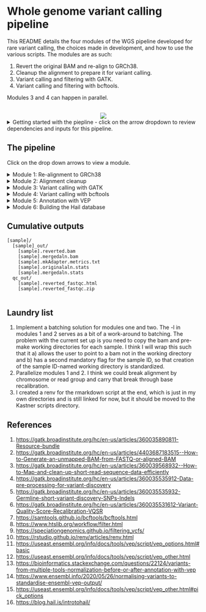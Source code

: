 # Whole genome variant calling pipeline 

This README details the four modules of the WGS pipeline developed for rare variant calling, the choices made in development, and how to use the various scripts. The modules are as such:
1. Revert the original BAM and re-align to GRCh38.
2. Cleanup the alignment to prepare it for variant calling.
3. Variant calling and filtering with GATK.
4. Variant calling and filtering with bcftools.

Modules 3 and 4 can happen in parallel. 

<br />

<div align="center">
  <img src="https://github.com/user-attachments/assets/4fa4b648-50c5-44e8-8d72-dd2d4d546bca"> 
</div>


<details> 

<summary>
Getting started with the piepline - click on the arrow dropdown to review dependencies and inputs for this pipeline. 
</summary>

## Dependencies

```
picard/3.2.0
bwa-mem/2 2.2.1
fastqc/0.12.1
samtools/1.19
GATK/4.6.0.0
bcftools/1.19
R
```

**You will also need the dependencies managed by a renv that can be found here: https://github.com/Nadolina/WGS-renv.git.** If you plan to copy the pipeline to another location, please follow the recommendations in (10) to clone the renv. You would then also need to modify the path to the renv in the Rmd. If you are in the Kastner group and using the shared installation of the pipeline, you do not need to clone the renv as there is already a shared clone. 

If you so choose, you can install the R packages manually instead, but this does not guarantee versioning. You will need: 

```
ggplot2
vcfR
readr
tidyverse
data.table
dplyr
kableExtra
stringr
```


## Where do we start?

```
[sample]/
  [sample].bam
  [sample].bam.bai
  [sample].filtered.vcf.gz
  [sample].filtered.vcf.gz
  [sample].g.vcf.gz
  [sample].g.vcf.gz.tbi 
```

Most of our files come from NISC. We typically get three files of importance (the bam, and the two vcf.gz files), along with their indexes, which are usually necessary for performing downstreams analysis but can be recreated easily. Some people in our group use the gVCF or VCF for annotation and variant interpretation. Others perform their own variant calling (generating their own gVCF and VCF) from the BAM. The problem with the majority of our BAM files, is that they are aligned to GRCh37. This pipeline is an effort to re-align everything to GRCh38, which is a newer and more accurate reference genome. Additionally, the goal of this pipeline is to internally standardize variant calling workflows. _So, we need to start by extracting the sequence reads from the aligned BAM providied by NISC_.


## Inputs 

1. The [sample].bam and its index, [sample].bam.bai
2. GRCh38 with decoys and other accompanying files (/data/Kastner_PFS/references/HG38/) (1)

With the current pipeline configuration, I recommend setting up your working directory as such: 

```
[sample 1]/
  *bam
  *bam.bai
[sample 2]/
  *bam 
  *bam.bai 
[sample n]/
  *bam 
  *bam.bai
batch-[rundate].txt
```
Where the batch text file contains one sample ID per line, which corresponds to their directory names

</details>

## The pipeline 

Click on the drop down arrows to view a module. 

<details>
<summary>Module 1: Re-alignment to GRCh38</summary>

### Module 1: Re-alignment 

The process of extracting reads from an aligned BAM mostly adheres to the instructions in (2). This extracts the sequences, and removes alignment features, producing an unaligned BAM (uBAM). Then, we mark any adapters which may be artifacts from sequencing and can interfere with alignment. MarkIlluminaAdapters produces a new BAM with these demarcations, as well as a metrics file describing the adapters found, but for space, the demarcated BAM is deleted, and the metrics are retained. In the last step, I pipeline the adapter-marked bam through SamToFastq, bwa-mem2 alignment to GRCh38 with decoys, and MergeBamAlignment to concatenate the unmapped reads back to the final bam. 

Samtools stats is run on both the original and final bam. Fastqc is run on the reverted bam to look at the quality of the sequence reads. 

<div align="center">
  <img src="https://github.com/user-attachments/assets/5df34f9f-9167-4ac3-8ec9-7742378c3a49">
</div>

```
batch --mem=[] --cpus-per-task=[] --gres=lscratch:[] pre-process-pipe.sh -b [original bam]
  OR
sbatch --mem=[] --cpus-per-task=[] --gres=lscratch:[] pre-process-pipe.sh -l [location]

  You need to pass EITHER -b or -l, but NOT BOTH.
  The -l [locations] option will look in the folder for anything that matches *.bam, so ensure the bam of interest is the only *.bam in the folder provided.

  -l pass the path to the directory containing the bam; allows user to loop through a text file containing locations (like a batch)
  -b pass the bam file 
```
<br />
The -l option was implemented here as a temporary solution to passing batches, but the bam still needs to be copied into your working directory (the location) because the script moves into that directory. For the -l to work on a batch, you currently need to loop through a textfile with one location per line. It will work best if you use the prescribed working directory structure in "Inputs", where sample directories are named for sample IDs. This is because the -l looks for anything named *bam in the directory provided. For example: 

```
while read loc; do sbatch --mem=129g --cpus-per-task=16 --gres=lscratch:400  $SCRIPTS/pre-process-pipe.sh -l $loc ; done < HC-batch-091324.txt
```

It is on my to-do list to wrap these scripts such as to accept a batch list as input. 

</details>

<details>
<summary>Module 2: Alignment cleanup</summary>

### Module 2: Alignment cleanup 

This module follows instructions from GATK's pre-variant calling recommendations (4). Alignment cleanup involves marking duplicate read pairs and base quality score recalibration. Duplicate read pairs can arise from the same DNA fragments in sequencing, and unless marked variant callers may consider them as independent sequences, which would be inaccurate. Here we fully remove duplicate read pairs. 

Base recalibration models the base quality scores using prior knowledge of variant sites, to identify patterns of sequencing bias. The model is applied to the bam to correct these biases. GATK documentation then recommends running a second round of BQSR for quality assurance. The second model isn't applied, but instead we compare the models with CovariateAnalysis, which produces a pdf summary of the results. The documentation does not explain what the QC value is, but I assume it is to confirm that a the first model was adequate for correction and that a second would be of little benefit, or in fact introduce over-correction. 

<div align="center">
  <img src="https://github.com/user-attachments/assets/0cd58f81-0d37-46cc-a711-7d775abab496">
</div>

<br />

```
sbatch --mem=[] --cpus-per-task=[] --gres=lscratch:[] --time=days-hours:minutes:seconds alignment_cleanup.sh [arguments]

  -l pass the path to the directory containing the bam; allows user to loop through a text file containing locations (like a batch)
  -b merged bam alignment
  -r start script after markduplicates spark, no input just pass the flag; ie./ if your previous run fails but generated the *markdups_sort.bam correctly (OPTIONAL)
  -h help
```
The -l here works in the same way as in module 1, where you have to loop through the textfile. 

</details>

<details>
<summary>Module 3: Variant calling with GATK</summary>

### Module 3: Variant calling with GATK 

GATK variant calling mostly subscribes to the recommendations in GATK's documentation and tutorials (5). At this point, the pipeline becomes more parallelized. I generate Biowulf swarms to run HaplotypeCaller on each chromosome of each sample in parallel (A). I combine chromosome gVCFs produced by HaplotypeCaller across samples with GATKs CombineGVCFs, resulting in 24 gVCFs (B). Documentation recommends using GenomicsDB for this gVCF gathering step, but for ease of use I chose CombineGVCFs. The chromosome-combined gVCFs are then genotyped (C). 

After genotyping, we then need to filter the called variants. GATK has a program for this called Variant Quality Score Recalibration, which is akin to BQSR. Again using prior knowledge from curated datasets like dnsnp and 1000Genomes, and annotations in our VCF, VariantRecalibrator tries to model variant scores that are likely to be true variants. This model works is data greedy, so we combined all the gentotyped CHRn-VCFs into a single VCF (D). Then we generate one VariantRecalibrator model for SNPs and another for indels (E,F), as recommended by GATK documentation (6). The models are applied back to the VCF to organize variants into tranches, effectively filtering them. The SNP model is applied first (G), and then the indel model (H), resulting in a fully variant quality score recalibrated VCF. 

<div align="center">
  <img src="https://github.com/user-attachments/assets/c7eea530-4b99-40a7-9576-b9506fbb4042">
</div>

<br />

```
sbatch --mem=[] --cpus-per-task=[] --gres=lscratch:[] variant_calling_GATK.sh -b [batchfile]

  -b textfile of locations of directories containing original BAM; one per line 
  -h help
```

As with previous modules, the -b mostly anticipates the structure prescribed in "Inputs", where each directory is named for it's sample ID. Unlike previous modules, -b can take the whole textfile as an input, rather than having to loop through it on the command line.

</details>

<details>
<summary>Module 4: Variant calling with bcftools </summary>

### Module 4: Variant calling with bcftools

<img align="right" src="https://github.com/user-attachments/assets/d4e7ec8d-7904-4bd1-b688-49e314005de4">

Lierature suggests using two or more variant callers, because there are several highly accurate SNP and indel callers available, and concordance between multiple callers lends confidence to  calls. In addition to GATK, this workflow performs variant calling with bcftools (7). This module also starts with the base recalibrated BAMs from the batch. Using the swarm functionality again, we run bcftools mpileup per chromosome, across samples, producing 24 VCFs. These VCFs are annotated with known alleles frequencies from the 1000 Genomes project, because the --prior-freqs flag is used in the bcftools call command to improve calling performance. 

<br />

Unlike GATK, bcftools does not have a model to perform filtering. There are various approaches to filtering, but most tutorials and documentation recommend a hard-filtering approach. My approach was largely informed by the recommendations in (8,9). In nearly all the VCFs we have received from NISC, you can see the same set of hard filters have been applied to SNPs and indels. These are very common filtering parameters and values. 

  ![image](https://github.com/user-attachments/assets/52d42b91-a062-4e3f-a992-4e35288c556b)

I wanted to make our filtering workflow a little more adaptable. Instead of applying the same filtering thresholds to all of our batches, I aim to identify thresholds that are tailored to the batch, to try to mitigate changes and biases in the batch. I take a subset (1%) of SNPs and indels from each batch, and extract their variant metrics. I identify the extreme outlier values in the subset using just quantiles, and apply those back to the whole batch of variants as filtering thresholds. For SNPs, we use the following metrics: variant quality, depth and mapping quality Z-score (MQBZ). MQBZ looks at the differences in mapping quality at heterozygous sites, because significant differences at the ALT allele could indicate a false positive. For indels, quality and depth are also used, as well as IMF, which is the fraction of reads supporting an indel.  

In the example below, you can see the range of quality values varies between Batch 1 and 2, with Batch 1 exhibiting on average higher quality values. If we were apply the same quality filter to both batches, we would remove more variants in Batch 2 than 1, and there is an increased chance we are removing true variants. The motivation is to try to accomodate those metric variations between batches, to retain as many true variants as possible. While this does mean the filtering thresholds won't be standardize and this can complicate methods reporting a bit, I expect that metrics should hold relatively steady between batches and so thresholds should be similar. This approach is more of a contingency than anything. 

<div align="center">
  <img src="https://github.com/user-attachments/assets/62bd4413-f982-483e-96db-c898d5c36ae1">
</div>

<br />

Because this approach varies with each batch, I wanted to ensure we had QC outputs describing the thresholds identified. So, the filtering program produces a report on the subset statistics, in the form of an HTML file so it can be viewed in any browser. Below is an example of one of the figures in the HTML report. 

<br />

<div align="center">
  <img src="https://github.com/user-attachments/assets/5c433fa2-e04e-44f8-9749-027a0f671d5d">
</div>

<br />

```
sbatch --mem=[] --cpus-per-task=[] --gres=lscratch:[] bcftools.sh -b [batch files with sample IDs]

-b  the same batch file as passed to GATK, one sample ID/location per line 
```

<br />


</details>

<details>
<summary>Module 5: Annotation with VEP </summary>

### Module 5: Annotation with VEP

This VEP annotation (11) script simply accepts a VCF as input, which means it can be run on any VCF that you would like. The script will:
1. check for compression and indexing and perform both if needed
2. sort and normalize the VCF according to recommendations from ensembl and other users (13,14)
3. generates a swarm for to annotate chromosomes in parallel
4. performs VEP filtering on each chromosome

Annotations employed include:
* HGVS
* CADD
* gnomADg and gnomAD joint
* SpliceAI
* MaxEntScan
* REVEL
* AlphaMissense
* ClinVar
* GERP

I also flag the "picked" variant according to their impact ranking. Please refer to (15) for more information on this --pick_flag. In addition to this I have also added a "CANONICAL" flag, which will indicate with just a "YES" if a given variant falls on a canonical transcript (11). 

After annotation, I apply a very simple filter of 'gnomADg_AF_grpmax < 0.1 or not gnomADg_AF_grpmax'. This just means I only retain variants that have a maximum population allele frequency (grpmax) of 0.1, or if they do have a grpmax AF at all, because absense from gnomAD may indicate the variant is rare. I also apply --only_matched, which will only retain consequence blocks that pass the prescribed filters, if a variant has more than one block. This is more useful if a variant has multiple recorded consequences, i.e./ "intron_variant&non_coding_transcript_variant" and "upstream_gene_variant", and one of your filters is to retain only intron variants. Then, the --only_matched would remove the upstream_gene_variant block. Allelic frequenices for a given variant do not change between blocks, so this does not really apply but I have included it nonetheless. 

After annotation and filtering you will have a *vcf and *filtered.vcf for each chromosome for a batch of samples. 

This VEP script just takes a VCF as input, so it can be applied to one or more samples from any variant caller. I pass batch VCFs from both GATK and bcftools to run-VEP.sh. VEP does not have sophisticated threading, parallelization or lscratch space, so I recommend only allocating 10-15g of memory across the biowulf default of 2 threads. 

```
sbatch --mem=[] --cpus-per-task=[] run-VEP.sh -v [VCF]

  -v VCF
  -h help
```

</details>

<details>
<summary>Module 6: Building the Hail database </summary>

### Module 6: Building the Hail database 

Hail is a database software designed specifically for managing genomic data, because standard dataframe options like SQL are not as sophisticated for this work (16). 1000 genomes, gnomAD and the UK Biobank among other large consortia employ Hail. Users can import a multi-sample VCF into Hail and construct a matrixtable, which can represent varying numbers of records and identifiers. Hail has extensive functionality for querying VCF data, aggregating statistics and performing annotation. 

Even though the MatrixTable can accomodate much larger quanities of data than we store in the Kastner lab, I chose to split the database into four groups of chromosomes: chr1-4, chr5-10, chr11-17 and chr18-22,X,Y. 


</details>

## Cumulative outputs

```
[sample]/
  [sample]_out/
    [sample].reverted.bam
    [sample].mergedaln.bam
    [sample].mkAdapter.metrics.txt
    [sample].originalaln.stats
    [sample].mergedaln.stats
  qc_out/
    [sample].reverted_fastqc.html
    [sample].reverted_fastqc.zip
    
```

## Laundry list 

1. Implement a batching solution for modules one and two. The -l in modules 1 and 2 serves as a bit of a work-around to batching. The problem with the current set up is you need to copy the bam and pre-make working directories for each sample. I think I will wrap this such that it a) allows the user to point to a bam not in the working directory and b) has a second mandatory flag for the sample ID, so that creation of the sample ID-named working directory is standardized. 
2. Parallelize modules 1 and 2. I think we could break alignment by chromosome or read group and carry that break through base recalibration.
3. I created a renv for the rmarkdown script at the end, which is just in my own directories and is still linked for now, but it should be moved to the Kastner scripts directory. 

## References 

1. https://gatk.broadinstitute.org/hc/en-us/articles/360035890811-Resource-bundle
2. https://gatk.broadinstitute.org/hc/en-us/articles/4403687183515--How-to-Generate-an-unmapped-BAM-from-FASTQ-or-aligned-BAM
3. https://gatk.broadinstitute.org/hc/en-us/articles/360039568932--How-to-Map-and-clean-up-short-read-sequence-data-efficiently
4. https://gatk.broadinstitute.org/hc/en-us/articles/360035535912-Data-pre-processing-for-variant-discovery
5. https://gatk.broadinstitute.org/hc/en-us/articles/360035535932-Germline-short-variant-discovery-SNPs-Indels
6. https://gatk.broadinstitute.org/hc/en-us/articles/360035531612-Variant-Quality-Score-Recalibration-VQSR
7. https://samtools.github.io/bcftools/bcftools.html
8. https://www.htslib.org/workflow/filter.html
9. https://speciationgenomics.github.io/filtering_vcfs/
10. https://rstudio.github.io/renv/articles/renv.html
11. https://useast.ensembl.org/info/docs/tools/vep/script/vep_options.html#basic
12. https://useast.ensembl.org/info/docs/tools/vep/script/vep_other.html
13. https://bioinformatics.stackexchange.com/questions/22124/variants-from-multiple-tools-normalization-before-or-after-annotation-with-vep
14. https://www.ensembl.info/2020/05/26/normalising-variants-to-standardise-ensembl-vep-output/
15. https://useast.ensembl.org/info/docs/tools/vep/script/vep_other.html#pick_options
16. https://blog.hail.is/introtohail/


